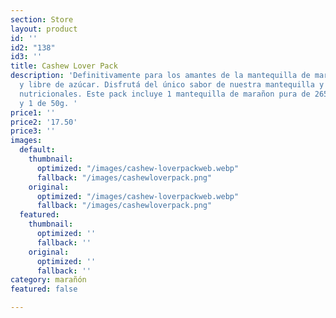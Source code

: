 ```yaml
---
section: Store
layout: product
id: ''
id2: "138"
id3: ''
title: Cashew Lover Pack
description: 'Definitivamente para los amantes de la mantequilla de marañón 100% pura
  y libre de azúcar. Disfrutá del único sabor de nuestra mantequilla y se sus beneficios
  nutricionales. Este pack incluye 1 mantequilla de marañon pura de 265g, 1 de 100g
  y 1 de 50g. '
price1: ''
price2: '17.50'
price3: ''
images:
  default:
    thumbnail:
      optimized: "/images/cashew-loverpackweb.webp"
      fallback: "/images/cashewloverpack.png"
    original:
      optimized: "/images/cashew-loverpackweb.webp"
      fallback: "/images/cashewloverpack.png"
  featured:
    thumbnail:
      optimized: ''
      fallback: ''
    original:
      optimized: ''
      fallback: ''
category: marañón
featured: false

---
```

